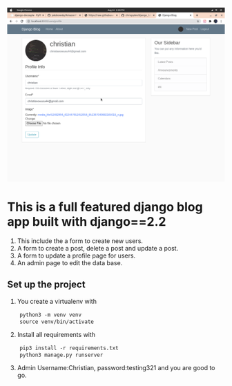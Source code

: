 ![Screen shot of the page](./pro.png)

# This is a full featured django blog app built with django==2.2

1. This include the a form to create new users.
2. A form to create a post, delete a post and update a post.
3. A form to update a profile page for users.
4. An admin page to edit the data base.

## Set up the project

1. You create a virtualenv with

```buildoutcfg
    python3 -m venv venv
    source venv/bin/activate
```

2. Install all requirements with

```buildoutcfg
    pip3 install -r requirements.txt
    python3 manage.py runserver
```

3. Admin Username:Christian, password:testing321 and you are good to go.
